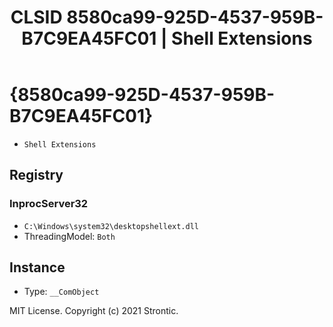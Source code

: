 ﻿---
title: "CLSID 8580ca99-925D-4537-959B-B7C9EA45FC01 | Shell Extensions"
excerpt: What is COM-Object CLSID 8580ca99-925D-4537-959B-B7C9EA45FC01?
---

# {8580ca99-925D-4537-959B-B7C9EA45FC01}

* `Shell Extensions`

## Registry


### InprocServer32

* `C:\Windows\system32\desktopshellext.dll`
* ThreadingModel: `Both`

## Instance

* Type: `__ComObject`

MIT License. Copyright (c) 2021 Strontic.


